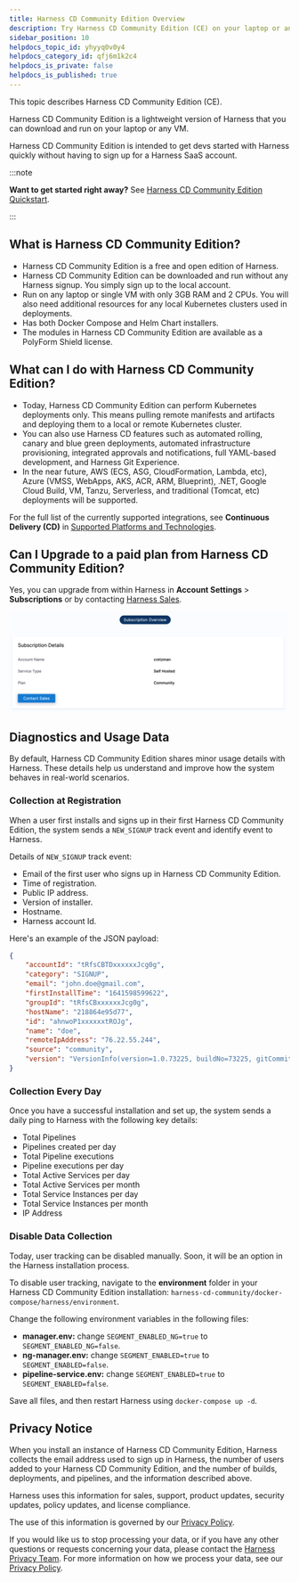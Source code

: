 ```yaml
---
title: Harness CD Community Edition Overview
description: Try Harness CD Community Edition (CE) on your laptop or any VM.
sidebar_position: 10
helpdocs_topic_id: yhyyq0v0y4
helpdocs_category_id: qfj6m1k2c4
helpdocs_is_private: false
helpdocs_is_published: true
---
```


This topic describes Harness CD Community Edition (CE).

Harness CD Community Edition is a lightweight version of Harness that you can download and run on your laptop or any VM.

Harness CD Community Edition is intended to get devs started with Harness quickly without having to sign up for a Harness SaaS account.

:::note

**Want to get started right away?** See [Harness CD Community Edition Quickstart](../../deploy-srv-diff-platforms/community-ed/harness-community-edition-quickstart.md).

:::

## What is Harness CD Community Edition?

* Harness CD Community Edition is a free and open edition of Harness.
* Harness CD Community Edition can be downloaded and run without any Harness signup. You simply sign up to the local account.
* Run on any laptop or single VM with only 3GB RAM and 2 CPUs. You will also need additional resources for any local Kubernetes clusters used in deployments.
* Has both Docker Compose and Helm Chart installers.
* The modules in Harness CD Community Edition are available as a PolyForm Shield license.

## What can I do with Harness CD Community Edition?

* Today, Harness CD Community Edition can perform Kubernetes deployments only. This means pulling remote manifests and artifacts and deploying them to a local or remote Kubernetes cluster.
* You can also use Harness CD features such as automated rolling, canary and blue green deployments, automated infrastructure provisioning, integrated approvals and notifications, full YAML-based development, and Harness Git Experience.
* In the near future, AWS (ECS, ASG, CloudFormation, Lambda, etc), Azure (VMSS, WebApps, AKS, ACR, ARM, Blueprint), .NET, Google Cloud Build, VM, Tanzu, Serverless, and traditional (Tomcat, etc) deployments will be supported.  

For the full list of the currently supported integrations, see **Continuous Delivery (CD)** in [Supported Platforms and Technologies](../../../getting-started/supported-platforms-and-technologies.md).

## Can I Upgrade to a paid plan from Harness CD Community Edition?

Yes, you can upgrade from within Harness in **Account Settings** > **Subscriptions** or by contacting [Harness Sales](mailto:sales@harness.io).

![](./static/harness-community-edition-overview-21.png)

## Diagnostics and Usage Data

By default, Harness CD Community Edition shares minor usage details with Harness. These details help us understand and improve how the system behaves in real-world scenarios.

### Collection at Registration

When a user first installs and signs up in their first Harness CD Community Edition, the system sends a `NEW_SIGNUP` track event and identify event to Harness.

Details of `NEW_SIGNUP` track event:

* Email of the first user who signs up in Harness CD Community Edition.
* Time of registration.
* Public IP address.
* Version of installer.
* Hostname.
* Harness account Id.

Here's an example of the JSON payload:


```json
{  
    "accountId": "tRfsCBTDxxxxxxJcg0g",  
    "category": "SIGNUP",  
    "email": "john.doe@gmail.com",  
    "firstInstallTime": "1641598599622",  
    "groupId": "tRfsCBxxxxxxJcg0g",  
    "hostName": "218864e95d77",  
    "id": "ahnwoP1xxxxxxtROJg",  
    "name": "doe",  
    "remoteIpAddress": "76.22.55.244",  
    "source": "community",  
    "version": "VersionInfo(version=1.0.73225, buildNo=73225, gitCommit=f66ad1343fd5e068615b185caa05c125282826b6, gitBranch=release/on-prem/732xx, timestamp=220105-1908, patch=000)"  
}
```
### Collection Every Day

Once you have a successful installation and set up, the system sends a daily ping to Harness with the following key details:

* Total Pipelines
* Pipelines created per day
* Total Pipeline executions
* Pipeline executions per day
* Total Active Services per day
* Total Active Services per month
* Total Service Instances per day
* Total Service Instances per month
* IP Address

### Disable Data Collection

Today, user tracking can be disabled manually. Soon, it will be an option in the Harness installation process.

To disable user tracking, navigate to the **environment** folder in your Harness CD Community Edition installation: `harness-cd-community/docker-compose/harness/environment`.

Change the following environment variables in the following files:

* **manager.env:** change `SEGMENT_ENABLED_NG=true` to `SEGMENT_ENABLED_NG=false`.
* **ng-manager.env:** change `SEGMENT_ENABLED=true` to `SEGMENT_ENABLED=false`.
* **pipeline-service.env:** change `SEGMENT_ENABLED=true` to `SEGMENT_ENABLED=false`.

Save all files, and then restart Harness using `docker-compose up -d`.

## Privacy Notice

When you install an instance of Harness CD Community Edition, Harness collects the email address used to sign up in Harness, the number of users added to your Harness CD Community Edition, and the number of builds, deployments, and pipelines, and the information described above.

Harness uses this information for sales, support, product updates, security updates, policy updates, and license compliance.

The use of this information is governed by our [Privacy Policy](https://harness.io/privacy).

If you would like us to stop processing your data, or if you have any other questions or requests concerning your data, please contact the [Harness Privacy Team](mailto:privacy@harness.io). For more information on how we process your data, see our [Privacy Policy](https://harness.io/privacy).

